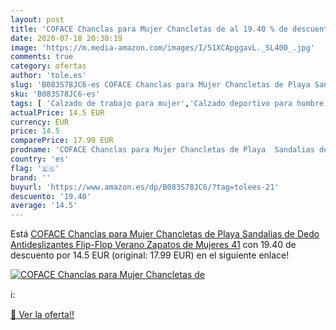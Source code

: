 ```yaml
---
layout: post
title: 'COFACE Chanclas para Mujer Chancletas de al 19.40 % de descuento'
date: 2020-07-18 20:30:19
image: 'https://m.media-amazon.com/images/I/51XCApggavL._SL400_.jpg'
comments: true
category: ofertas
author: 'tole.es'
slug: 'B083S78JC6-es COFACE Chanclas para Mujer Chancletas de Playa Sandalias...'
sku: 'B083S78JC6-es'
tags: [ 'Calzado de trabajo para mujer','Calzado deportivo para hombre','Calzado sanitario y de hostelería para mujer','Chanclas y sandalias de piscina para hombre','Sandalias y chanclas para niña','Zapatillas y calzado deportivo para hombre','Zapatos','Zapatos para hombre','Zapatos para mujer','Zapatos para niñas pequeñas','Zapatos y complementos','Zuecos sanitarios y de hostelería para mujer','Zuecos y mules para hombre','chanclas','zapatos', ]
actualPrice: 14.5 EUR
currency: EUR
price: 14.5
comparePrice: 17.99 EUR
prodname: 'COFACE Chanclas para Mujer Chancletas de Playa  Sandalias de Dedo  Antideslizantes Flip-Flop Verano Zapatos de Mujeres 41'
country: 'es'
flag: '🇪🇸'
brand: ''
buyurl: 'https://www.amazon.es/dp/B083S78JC6/?tag=tolees-21'
descuento: '19.40'
average: '14.5'
---
```


Está [COFACE Chanclas para Mujer Chancletas de Playa  Sandalias de Dedo  Antideslizantes Flip-Flop Verano Zapatos de Mujeres 41](https://www.amazon.es/dp/B083S78JC6/?tag=tolees-21) con 19.40 de descuento por 14.5 EUR (original: 17.99 EUR) en el siguiente enlace!

[![COFACE Chanclas para Mujer Chancletas de](https://m.media-amazon.com/images/I/51XCApggavL._SL400_.jpg)](https://www.amazon.es/dp/B083S78JC6/?tag=tolees-21)

ℹ️:


[🛒 Ver la oferta!!](https://www.amazon.es/dp/B083S78JC6/?tag=tolees-21)

